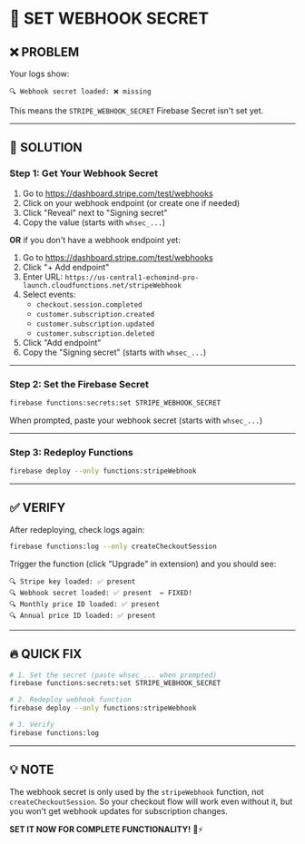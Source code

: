 # 🔐 SET WEBHOOK SECRET

## ❌ PROBLEM

Your logs show:
```
🔍 Webhook secret loaded: ❌ missing
```

This means the `STRIPE_WEBHOOK_SECRET` Firebase Secret isn't set yet.

---

## 🚀 SOLUTION

### **Step 1: Get Your Webhook Secret**

1. Go to https://dashboard.stripe.com/test/webhooks
2. Click on your webhook endpoint (or create one if needed)
3. Click "Reveal" next to "Signing secret"
4. Copy the value (starts with `whsec_...`)

**OR** if you don't have a webhook endpoint yet:

1. Go to https://dashboard.stripe.com/test/webhooks
2. Click "+ Add endpoint"
3. Enter URL: `https://us-central1-echomind-pro-launch.cloudfunctions.net/stripeWebhook`
4. Select events:
   - `checkout.session.completed`
   - `customer.subscription.created`
   - `customer.subscription.updated`
   - `customer.subscription.deleted`
5. Click "Add endpoint"
6. Copy the "Signing secret" (starts with `whsec_...`)

---

### **Step 2: Set the Firebase Secret**

```bash
firebase functions:secrets:set STRIPE_WEBHOOK_SECRET
```

When prompted, paste your webhook secret (starts with `whsec_...`)

---

### **Step 3: Redeploy Functions**

```bash
firebase deploy --only functions:stripeWebhook
```

---

## ✅ VERIFY

After redeploying, check logs again:

```bash
firebase functions:log --only createCheckoutSession
```

Trigger the function (click "Upgrade" in extension) and you should see:

```
🔍 Stripe key loaded: ✅ present
🔍 Webhook secret loaded: ✅ present  ← FIXED!
🔍 Monthly price ID loaded: ✅ present
🔍 Annual price ID loaded: ✅ present
```

---

## 🔥 QUICK FIX

```bash
# 1. Set the secret (paste whsec_... when prompted)
firebase functions:secrets:set STRIPE_WEBHOOK_SECRET

# 2. Redeploy webhook function
firebase deploy --only functions:stripeWebhook

# 3. Verify
firebase functions:log
```

---

## 💡 NOTE

The webhook secret is only used by the `stripeWebhook` function, not `createCheckoutSession`. So your checkout flow will work even without it, but you won't get webhook updates for subscription changes.

**SET IT NOW FOR COMPLETE FUNCTIONALITY!** 🔐⚡
